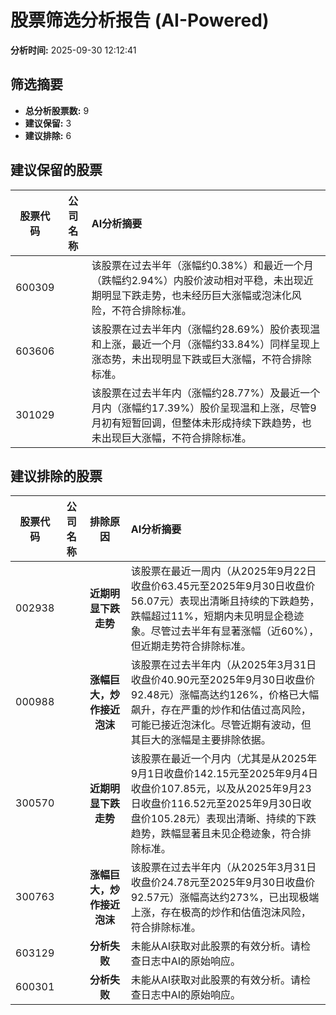 # 股票筛选分析报告 (AI-Powered)

**分析时间:** 2025-09-30 12:12:41

## 筛选摘要

- **总分析股票数:** 9
- **建议保留:** 3
- **建议排除:** 6

## 建议保留的股票

| 股票代码 | 公司名称 | AI分析摘要 |
|:---:|:---:|:---|
| 600309 |  | 该股票在过去半年（涨幅约0.38%）和最近一个月（跌幅约2.94%）内股价波动相对平稳，未出现近期明显下跌走势，也未经历巨大涨幅或泡沫化风险，不符合排除标准。 |
| 603606 |  | 该股票在过去半年内（涨幅约28.69%）股价表现温和上涨，最近一个月（涨幅约33.84%）同样呈现上涨态势，未出现明显下跌或巨大涨幅，不符合排除标准。 |
| 301029 |  | 该股票在过去半年内（涨幅约28.77%）及最近一个月内（涨幅约17.39%）股价呈现温和上涨，尽管9月初有短暂回调，但整体未形成持续下跌趋势，也未出现巨大涨幅，不符合排除标准。 |

## 建议排除的股票

| 股票代码 | 公司名称 | 排除原因 | AI分析摘要 |
|:---:|:---:|:---:|:---|
| 002938 |  | **近期明显下跌走势** | 该股票在最近一周内（从2025年9月22日收盘价63.45元至2025年9月30日收盘价56.07元）表现出清晰且持续的下跌趋势，跌幅超过11%，短期内未见明显企稳迹象。尽管过去半年有显著涨幅（近60%），但近期走势符合排除标准。 |
| 000988 |  | **涨幅巨大，炒作接近泡沫** | 该股票在过去半年内（从2025年3月31日收盘价40.90元至2025年9月30日收盘价92.48元）涨幅高达约126%，价格已大幅飙升，存在严重的炒作和估值过高风险，可能已接近泡沫化。尽管近期有波动，但其巨大的涨幅是主要排除依据。 |
| 300570 |  | **近期明显下跌走势** | 该股票在最近一个月内（尤其是从2025年9月1日收盘价142.15元至2025年9月4日收盘价107.85元，以及从2025年9月23日收盘价116.52元至2025年9月30日收盘价105.28元）表现出清晰、持续的下跌趋势，跌幅显著且未见企稳迹象，符合排除标准。 |
| 300763 |  | **涨幅巨大，炒作接近泡沫** | 该股票在过去半年内（从2025年3月31日收盘价24.78元至2025年9月30日收盘价92.57元）涨幅高达约273%，已出现极端上涨，存在极高的炒作和估值泡沫风险，符合排除标准。 |
| 603129 |  | **分析失败** | 未能从AI获取对此股票的有效分析。请检查日志中AI的原始响应。 |
| 600301 |  | **分析失败** | 未能从AI获取对此股票的有效分析。请检查日志中AI的原始响应。 |
